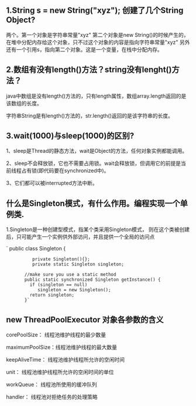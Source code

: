 ## 1.String s = new String("xyz"); 创建了几个String Object?

两个。第一个对象是字符串常量"xyz" 第二个对象是new String()的时候产生的，
在堆中分配内存给这个对象，只不过这个对象的内容是指向字符串常量"xyz" 
另外还有一个引用s，指向第二个对象。这是一个变量，在栈中分配内存。

## 2.数组有没有length()方法？string没有lenght()方法？

java中数组是没有length()方法的，只有length属性，数组array.length返回的是该数组的长度。

字符串String是有length()方法的，str.length()返回的是该字符串的长度。

## 3.wait(1000)与sleep(1000)的区别?

1、sleep是Thread的静态方法，wait是Object的方法，任何对象实例都能调用。

2、sleep不会释放锁，它也不需要占用锁。wait会释放锁，但调用它的前提是当前线程占有锁(即代码要在synchronized中)。

3、它们都可以被interrupted方法中断。

## 什么是Singleton模式，有什么作用。编程实现一个单例类.

1.Singleton是一种创建型模式，指某个类采用Singleton模式，
则在这个类被创建后，只可能产生一个实例供外部访问，并且提供一个全局的访问点


 ` public class Singleton {
             
              private Singleton(){};
              private static Singleton singleton; 
          
           //make sure you use a static method
           public static synchronized Singleton getInstance() {
             if (singleton == null)
                singleton = new Singleton();
             return singleton;
           }`
           
           
           
           
##  new ThreadPoolExecutor 对象各参数的含义
corePoolSize： 线程池维护线程的最少数量

maximumPoolSize：线程池维护线程的最大数量

keepAliveTime： 线程池维护线程所允许的空闲时间

unit： 线程池维护线程所允许的空闲时间的单位

workQueue： 线程池所使用的缓冲队列

handler： 线程池对拒绝任务的处理策略